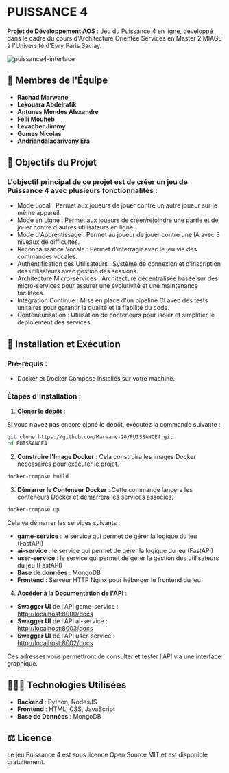 
# **PUISSANCE 4**  
**Projet de Développement AOS** : [Jeu du Puissance 4 en ligne](https://puissance4-2f2e.onrender.com/user.html), développé dans le cadre du cours d'Architecture Orientée Services en Master 2 MIAGE à l'Université d'Évry Paris Saclay.

![puissance4-interface](https://cdn.discordapp.com/attachments/683698523748827145/1327786485180534918/image.png?ex=67845507&is=67830387&hm=8d8b9c450c1b6c3d08f4611afbc591e144b7edfc9466b1f9c42aa8d4d154441b&)

## **👥 Membres de l'Équipe**
- **Rachad Marwane**  
- **Lekouara Abdelrafik**  
- **Antunes Mendes Alexandre**  
- **Felli Mouheb**  
- **Levacher Jimmy**  
- **Gomes Nicolas**  
- **Andriandalaoarivony Era**  

## **🚀 Objectifs du Projet**
### L'objectif principal de ce projet est de créer un jeu de Puissance 4 avec plusieurs fonctionnalités :
- Mode Local : Permet aux joueurs de jouer contre un autre joueur sur le même appareil.
- Mode en Ligne : Permet aux joueurs de créer/rejoindre une partie et de jouer contre d'autres utilisateurs en ligne.
- Mode d'Apprentissage : Permet au joueur de jouer contre une IA avec 3 niveaux de difficultés.
- Reconnaissance Vocale : Permet d’interragir avec le jeu via des commandes vocales.
- Authentification des Utilisateurs : Système de connexion et d’inscription des utilisateurs avec gestion des sessions.
- Architecture Micro-services : Architecture décentralisée basée sur des micro-services pour assurer une évolutivité et une maintenance facilitées.
- Intégration Continue : Mise en place d'un pipeline CI avec des tests unitaires pour garantir la qualité et la fiabilité du code.
- Conteneurisation : Utilisation de conteneurs pour isoler et simplifier le déploiement des services.

## **📝 Installation et Exécution**

### **Pré-requis** :
- Docker et Docker Compose installés sur votre machine.

### **Étapes d'Installation** :

1. **Cloner le dépôt** :

Si vous n’avez pas encore cloné le dépôt, exécutez la commande suivante :
```bash
git clone https://github.com/Marwane-20/PUISSANCE4.git
cd PUISSANCE4
```

2. **Construire l'Image Docker** :
Cela construira les images Docker nécessaires pour exécuter le projet.
```bash
docker-compose build
```

3. **Démarrer le Conteneur Docker** :
Cette commande lancera les conteneurs Docker et démarrera les services associés.
```bash
docker-compose up
```

Cela va démarrer les services suivants :
- **game-service** : le service qui permet de gérer la logique du jeu (FastAPI)
- **ai-service** : le service qui permet de gérer la logique du jeu (FastAPI)
- **user-service** : le service qui permet de gérer la gestion des utilisateurs du jeu (FastAPI)
- **Base de données** : MongoDB
- **Frontend** : Serveur HTTP Nginx pour héberger le frontend du jeu

4. **Accéder à la Documentation de l'API** :
- **Swagger UI** de l'API game-service :  
   [http://localhost:8000/docs](http://localhost:8000/docs)
- **Swagger UI** de l'API ai-service :  
   [http://localhost:8003/docs](http://localhost:8002/docs)
- **Swagger UI** de l'API user-service :  
   [http://localhost:8002/docs](http://localhost:8003/docs)

Ces adresses vous permettront de consulter et tester l'API via une interface graphique.

## **👨🏼‍💻 Technologies Utilisées**
- **Backend** : Python, NodesJS
- **Frontend** : HTML, CSS, JavaScript
- **Base de Données** : MongoDB

## **⚖️ Licence**
Le jeu Puissance 4 est sous licence Open Source MIT et est disponible gratuitement.
